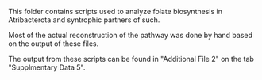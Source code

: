 This folder contains scripts used to analyze folate biosynthesis in Atribacterota and syntrophic partners of such.

Most of the actual reconstruction of the pathway was done by hand based on the output of these files.

The output from these scripts can be found in "Additional File 2" on the tab "Supplmentary Data 5".
